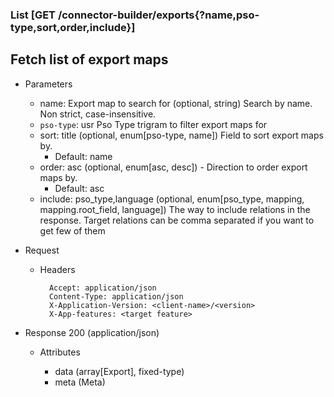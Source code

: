 ### List [GET /connector-builder/exports{?name,pso-type,sort,order,include}]

## Fetch list of export maps

+ Parameters
    + name: Export map to search for (optional, string) 
        Search by name. Non strict, case-insensitive.
    + `pso-type`: usr
        Pso Type trigram to filter export maps for
    + sort: title (optional, enum[pso-type, name])
        Field to sort export maps by. 
        + Default: name
    + order: asc (optional, enum[asc, desc]) - Direction to order export maps by.
        + Default: asc
    + include: pso_type,language (optional, enum[pso_type, mapping, mapping.root_field, language])
        The way to include relations in the response. Target relations can be comma separated if you want to get few of them

+ Request
    + Headers

            Accept: application/json
            Content-Type: application/json
            X-Application-Version: <client-name>/<version>
            X-App-features: <target feature>

+ Response 200 (application/json)

    + Attributes

        + data (array[Export], fixed-type)
        + meta (Meta)

<!-- include(../error_responses.md) -->
